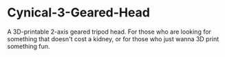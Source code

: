 # Cynical-3-Geared-Head
A 3D-printable 2-axis geared tripod head. For those who are looking for something that doesn't cost a kidney, or for those who just wanna 3D print something fun.
